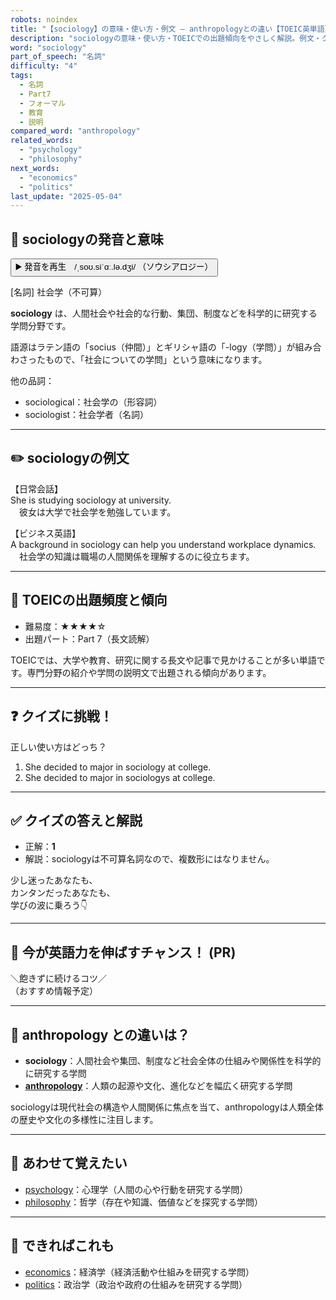 ```yaml
---
robots: noindex
title: "【sociology】の意味・使い方・例文 ― anthropologyとの違い【TOEIC英単語】"
description: "sociologyの意味・使い方・TOEICでの出題傾向をやさしく解説。例文・クイズ付きでanthropologyとの違いもわかりやすく学べます。"
word: "sociology"
part_of_speech: "名詞"
difficulty: "4"
tags:
  - 名詞
  - Part7
  - フォーマル
  - 教育
  - 説明
compared_word: "anthropology"
related_words:
  - "psychology"
  - "philosophy"
next_words:
  - "economics"
  - "politics"
last_update: "2025-05-04"
---
```


## 🔰 sociologyの発音と意味

<button class="play-audio" onclick="playTTS('sociology')">
  <span class="play-audio-main">
    ▶️ 発音を再生　/ˌsoʊ.siˈɑː.lə.dʒi/
  </span>
  <span class="play-audio-sub">
    （ソウシアロジー）
  </span>
</button>

[名詞] 社会学（不可算）

**sociology** は、人間社会や社会的な行動、集団、制度などを科学的に研究する学問分野です。

語源はラテン語の「socius（仲間）」とギリシャ語の「-logy（学問）」が組み合わさったもので、「社会についての学問」という意味になります。

他の品詞：  
- sociological：社会学の（形容詞）
- sociologist：社会学者（名詞）

---

## ✏️ sociologyの例文

【日常会話】  
She is studying sociology at university.  
　彼女は大学で社会学を勉強しています。

【ビジネス英語】  
A background in sociology can help you understand workplace dynamics.  
　社会学の知識は職場の人間関係を理解するのに役立ちます。

---

## 🎯 TOEICの出題頻度と傾向

- 難易度：★★★★☆
- 出題パート：Part 7（長文読解）

TOEICでは、大学や教育、研究に関する長文や記事で見かけることが多い単語です。専門分野の紹介や学問の説明文で出題される傾向があります。

---

## ❓ クイズに挑戦！

正しい使い方はどっち？

1. She decided to major in sociology at college.  
2. She decided to major in sociologys at college.

---

## ✅ クイズの答えと解説

- 正解：**1**
- 解説：sociologyは不可算名詞なので、複数形にはなりません。

少し迷ったあなたも、  
カンタンだったあなたも、  
学びの波に乗ろう👇️

---

## 🚀 今が英語力を伸ばすチャンス！ (PR)

<div class="info-center">
＼飽きずに続けるコツ／<br>  
（おすすめ情報予定）
</div>

---

## 🤔  anthropology との違いは？

- **sociology**：人間社会や集団、制度など社会全体の仕組みや関係性を科学的に研究する学問
- **[anthropology](/word/anthropology)**：人類の起源や文化、進化などを幅広く研究する学問

sociologyは現代社会の構造や人間関係に焦点を当て、anthropologyは人類全体の歴史や文化の多様性に注目します。

---

## 🧩 あわせて覚えたい

- [psychology](/word/psychology)：心理学（人間の心や行動を研究する学問）
- [philosophy](/word/philosophy)：哲学（存在や知識、価値などを探究する学問）

---

## 📖 できればこれも

- [economics](/word/economics)：経済学（経済活動や仕組みを研究する学問）
- [politics](/word/politics)：政治学（政治や政府の仕組みを研究する学問）

<!-- cvid: aid01_bid27 -->
